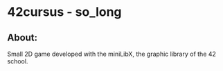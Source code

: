 # 42cursus - so_long

## About:
Small 2D game developed with the miniLibX, the graphic library of the 42 school.
